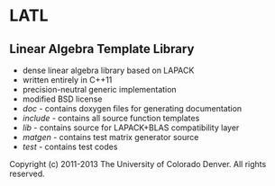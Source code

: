 LATL
====

Linear Algebra Template Library
-------------------------------

+ dense linear algebra library based on LAPACK
+ written entirely in C++11
+ precision-neutral generic implementation
+ modified BSD license
+ *doc* - contains doxygen files for generating documentation
+ *include* - contains all source function templates
+ *lib* - contains source for LAPACK+BLAS compatibility layer
+ *matgen* - contains test matrix generator source
+ *test* -  contains test codes

Copyright (c) 2011-2013 The University of Colorado Denver.  All rights reserved.
